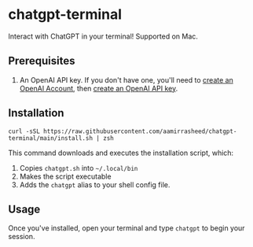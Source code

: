 # chatgpt-terminal

Interact with ChatGPT in your terminal! Supported on Mac.

## Prerequisites
1. An OpenAI API key. If you don't have one, you'll need to [create an OpenAI Account](https://platform.openai.com/), then [create an OpenAI API key](https://platform.openai.com/account/api-keys).

## Installation

`curl -sSL https://raw.githubusercontent.com/aamirrasheed/chatgpt-terminal/main/install.sh | zsh`

This command downloads and executes the installation script, which:
1. Copies `chatgpt.sh` into `~/.local/bin`
2. Makes the script executable
3. Adds the `chatgpt` alias to your shell config file.

## Usage

Once you've installed, open your terminal and type `chatgpt` to begin your session.